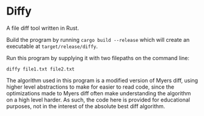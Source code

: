 # Diffy

A file diff tool written in Rust.

Build the program by running `cargo build --release` which will create an executable at `target/release/diffy`.

Run this program by supplying it with two filepaths on the command line:

```
diffy file1.txt file2.txt
```

The algorithm used in this program is a modified version of Myers diff, using higher level abstractions to make for easier to read code, since the optimizations made to Myers diff often make understanding the algorithm on a high level harder. As such, the code here is provided for educational purposes, not in the interest of the absolute best diff algorithm.
